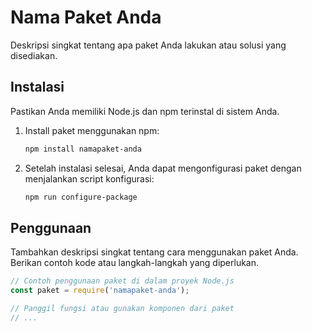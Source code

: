 # Nama Paket Anda

Deskripsi singkat tentang apa paket Anda lakukan atau solusi yang disediakan.

## Instalasi

Pastikan Anda memiliki Node.js dan npm terinstal di sistem Anda.

1. Install paket menggunakan npm:

    ```bash
    npm install namapaket-anda
    ```

2. Setelah instalasi selesai, Anda dapat mengonfigurasi paket dengan menjalankan script konfigurasi:

    ```bash
    npm run configure-package
    ```

## Penggunaan

Tambahkan deskripsi singkat tentang cara menggunakan paket Anda. Berikan contoh kode atau langkah-langkah yang diperlukan.

```javascript
// Contoh penggunaan paket di dalam proyek Node.js
const paket = require('namapaket-anda');

// Panggil fungsi atau gunakan komponen dari paket
// ...
